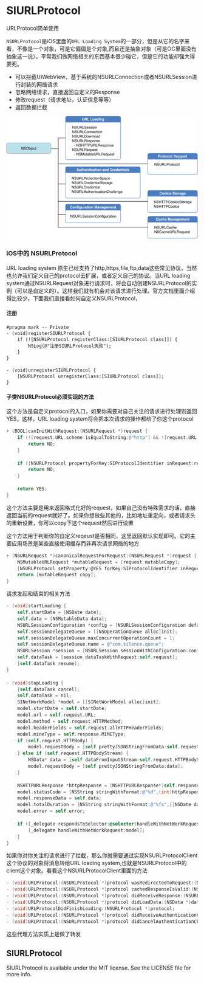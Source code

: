 # SIURLProtocol
URLProtocol简单使用

`NSURLProtocol`是iOS里面的`URL Loading System`的一部分，但是从它的名字来看，不像是一个对象，可是它偏偏是个对象,而且还是抽象对象（可是OC里面没有抽象这一说）。平常我们做网络相关的东西基本很少碰它，但是它的功能却强大得要死。

* 可以拦截UIWebView，基于系统的NSURLConnection或者NSURLSession进行封装的网络请求  
* 忽略网络请求，直接返回自定义的Response  
* 修改request（请求地址，认证信息等等）  
* 返回数据拦截  

![URL Loading System](./load.png)

### iOS中的 NSURLProtocol

URL loading system 原生已经支持了http,https,file,ftp,data这些常见协议，当然也允许我们定义自己的protocol去扩展，或者定义自己的协议。当URL loading system通过NSURLRequest对象进行请求时，将会自动创建NSURLProtocol的实例（可以是自定义的）。这样我们就有机会对该请求进行处理。官方文档里面介绍得比较少，下面我们直接看如何自定义NSURLProtocol，

#### 注册

```
#pragma mark -- Private
- (void)registerSIURLProtocol {
    if (![NSURLProtocol registerClass:[SIURLProtocol class]]) {
        NSLog(@"注册SIURLProtocol失败");
    }
}

- (void)unregisterSIURLProtocol {
    [NSURLProtocol unregisterClass:[SIURLProtocol class]];
}
```

#### 子类NSURLProtocol必须实现的方法

这个方法是自定义protocol的入口，如果你需要对自己关注的请求进行处理则返回YES，这样，URL loading system将会把本次请求的操作都给了你这个protocol

```objective-c
+ (BOOL)canInitWithRequest:(NSURLRequest *)request {
    if (![request.URL.scheme isEqualToString:@"http"] && ![request.URL.scheme isEqualToString:@"https"]) {
        return NO;
    }
    
    if ([NSURLProtocol propertyForKey:SIProtocolIdentifier inRequest:request] ) {
        return NO;
    }
    
    return YES;
}
```

这个方法主要是用来返回格式化好的request，如果自己没有特殊需求的话，直接返回当前的request就好了。如果你想做些其他的，比如地址重定向，或者请求头的重新设置，你可以copy下这个request然后进行设置

这个方法用于判断你的自定义reqeust是否相同，这里返回默认实现即可。它的主要应用场景是某些直接使用缓存而非再次请求网络的地方

```objective-c
+ (NSURLRequest *)canonicalRequestForRequest:(NSURLRequest *)request {
    NSMutableURLRequest *mutableRequest = [request mutableCopy];
    [NSURLProtocol setProperty:@YES forKey:SIProtocolIdentifier inRequest:mutableRequest];
    return [mutableRequest copy];
}
```

请求发起和结束的相关方法

```objective-c
- (void)startLoading {
    self.startDate = [NSDate date];
    self.data = [NSMutableData data];
    NSURLSessionConfiguration *config = [NSURLSessionConfiguration defaultSessionConfiguration];
    self.sessionDelegateQueue = [[NSOperationQueue alloc]init];
    self.sessionDelegateQueue.maxConcurrentOperationCount = 1;
    self.sessionDelegateQueue.name = @"com.silence.queue";
    NSURLSession *session = [NSURLSession sessionWithConfiguration:config delegate:self delegateQueue:self.sessionDelegateQueue];
    self.dataTask = [session dataTaskWithRequest:self.request];
    [self.dataTask resume];
}

- (void)stopLoading {
    [self.dataTask cancel];
    self.dataTask = nil;
    SINetWorkModel *model = [[SINetWorkModel alloc]init];
    model.startDate = self.startDate;
    model.url = self.request.URL;
    model.method = self.request.HTTPMethod;
    model.headerFields = self.request.allHTTPHeaderFields;
    model.mineType = self.response.MIMEType;
    if (self.request.HTTPBody) {
        model.requestBody = [self prettyJSONStringFromData:self.request.HTTPBody];
    } else if (self.request.HTTPBodyStream) {
        NSData* data = [self dataFromInputStream:self.request.HTTPBodyStream];
        model.requestBody = [self prettyJSONStringFromData:data];
    }
    
    NSHTTPURLResponse *httpResponse = (NSHTTPURLResponse*)self.response;
    model.statusCode = [NSString stringWithFormat:@"%d",(int)httpResponse.statusCode];
    model.responseData = self.data;
    model.totalDuration = [NSString stringWithFormat:@"%fs",[[NSDate date] timeIntervalSinceDate:self.startDate]];
    model.error = self.error;
    
    if ([_delegate respondsToSelector:@selector(handleWithNetWorkRequest:)]) {
        [_delegate handleWithNetWorkRequest:model];
    }
}
```

如果你对你关注的请求进行了拦截，那么你就需要通过实现NSURLProtocolClient这个协议的对象将消息转给URL loading system,也就是NSURLProtocol中的client这个对象。看看这个NSURLProtocolClient里面的方法

```objective-c
- (void)URLProtocol:(NSURLProtocol *)protocol wasRedirectedToRequest:(NSURLRequest *)request redirectResponse:(NSURLResponse *)redirectResponse;
- (void)URLProtocol:(NSURLProtocol *)protocol cachedResponseIsValid:(NSCachedURLResponse *)cachedResponse;
- (void)URLProtocol:(NSURLProtocol *)protocol didReceiveResponse:(NSURLResponse *)response cacheStoragePolicy:(NSURLCacheStoragePolicy)policy;
- (void)URLProtocol:(NSURLProtocol *)protocol didLoadData:(NSData *)data;
- (void)URLProtocolDidFinishLoading:(NSURLProtocol *)protocol;
- (void)URLProtocol:(NSURLProtocol *)protocol didReceiveAuthenticationChallenge:(NSURLAuthenticationChallenge *)challenge;
- (void)URLProtocol:(NSURLProtocol *)protocol didCancelAuthenticationChallenge:(NSURLAuthenticationChallenge *)challenge;
```

这些代理方法实质上是做了转发

## SIURLProtocol
SIURLProtocol is available under the MIT license. See the LICENSE file for more info.